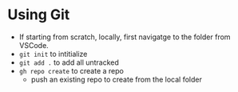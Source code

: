 # Using Git

* If starting from scratch, locally, first navigatge to the folder from VSCode.
* `git init` to intitialize
* `git add .` to add all untracked
* `gh repo create` to create a repo
    - push an existing repo to create from the local folder